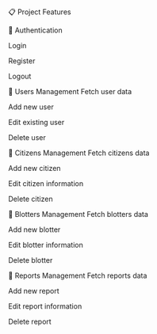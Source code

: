 📋 Project Features



🔐 Authentication

Login

Register

Logout

👥 Users Management
Fetch user data

Add new user

Edit existing user

Delete user

🏡 Citizens Management
Fetch citizens data

Add new citizen

Edit citizen information

Delete citizen

📝 Blotters Management
Fetch blotters data

Add new blotter

Edit blotter information

Delete blotter

📑 Reports Management
Fetch reports data

Add new report

Edit report information

Delete report

